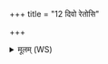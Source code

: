 +++
title = "12 दिवो रेतोसि"

+++
<details><summary>मूलम् (WS)</summary>

दिवो रेतोसि पृथिव्याः वित्तिः ।  
वित्तिरसि वित्तये ते विधेयम् ॥ १८ ॥
</details>